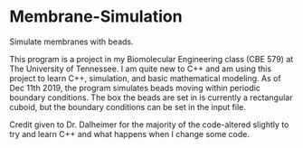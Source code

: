 # Membrane-Simulation
Simulate membranes with beads. 

This program is a project in my Biomolecular Engineering class (CBE 579) at The University of Tennessee. I am quite new to C++ and am using this project to learn C++, simulation, and basic mathematical modeling.  As of Dec 11th 2019, the program simulates beads moving within periodic boundary conditions.  The box the beads are set in is currently a rectangular cuboid, but the boundary conditions can be set in the input file.

Credit given to Dr. Dalheimer for the majority of the code-altered slightly to try and learn C++ and what happens when I change some code.
